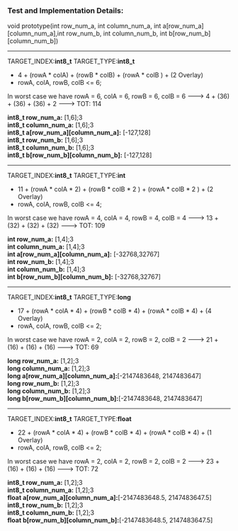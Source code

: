 ### Test and Implementation Details:

void prototype(int row_num_a, int column_num_a, int a[row_num_a][column_num_a],int row_num_b, int column_num_b, int b[row_num_b][column_num_b])

*******************
TARGET_INDEX:<b>int8_t</b>
TARGET_TYPE:<b>int8_t</b>


- 4 + (rowA * colA) + (rowB * colB) + (rowA * colB ) + (2 Overlay)
- rowA, colA, rowB, colB <= 6;

In worst case we have rowA = 6, colA = 6, rowB = 6, colB = 6 ---> 4 + (36) + (36) + (36) + 2 ---> TOT: 114

<b>int8_t row_num_a:</b>	[1,6];3<br>
<b>int8_t column_num_a:</b> [1,6];3<br>
<b>int8_t a[row_num_a][column_num_a]:</b> [-127,128]<br>
<b>int8_t row_num_b:</b> [1,6];3<br>
<b>int8_t column_num_b:</b> [1,6];3<br>
<b>int8_t b[row_num_b][column_num_b]:</b> [-127,128]<br>

*******************
TARGET_INDEX:<b>int8_t</b>
TARGET_TYPE:<b>int</b>

- 11 + (rowA * colA * 2) + (rowB * colB * 2 ) + (rowA * colB * 2 ) + (2 Overlay)
- rowA, colA, rowB, colB <= 4;

In worst case we have rowA = 4, colA = 4, rowB = 4, colB = 4 ---> 13 + (32) + (32) + (32) ---> TOT: 109

<b>int row_num_a:</b>	 [1,4];3<br>
<b>int column_num_a:</b> [1,4];3<br>
<b>int a[row_num_a][column_num_a]:</b> [-32768,32767]<br>
<b>int row_num_b:</b> [1,4];3<br>
<b>int column_num_b:</b> [1,4];3<br>
<b>int b[row_num_b][column_num_b]:</b> [-32768,32767]<br>

*******************
TARGET_INDEX:<b>int8_t</b>
TARGET_TYPE:<b>long</b>

- 17 + (rowA * colA * 4) + (rowB * colB * 4) + (rowA * colB * 4) + (4 Overlay)
- rowA, colA, rowB, colB <= 2;

In worst case we have rowA = 2, colA = 2, rowB = 2, colB = 2 ---> 21 + (16) + (16) + (16) ---> TOT: 69

<b>long row_num_a:</b>	 [1,2];3<br>
<b>long column_num_a:</b> [1,2];3<br>
<b>long a[row_num_a][column_num_a]:</b>[-2147483648, 2147483647] <br>
<b>long row_num_b:</b> [1,2];3<br>
<b>long column_num_b:</b> [1,2];3<br>
<b>long b[row_num_b][column_num_b]:</b>[-2147483648, 2147483647] <br>

*******************
TARGET_INDEX:<b>int8_t</b>
TARGET_TYPE:<b>float</b>

- 22 + (rowA * colA * 4) + (rowB * colB * 4) + (rowA * colB * 4) + (1 Overlay)
- rowA, colA, rowB, colB <= 2;

In worst case we have rowA = 2, colA = 2, rowB = 2, colB = 2 ---> 23 + (16) + (16) + (16) ---> TOT: 72

<b>int8_t row_num_a:</b>    [1,2];3<br>
<b>int8_t column_num_a:</b> [1,2];3<br>
<b>float a[row_num_a][column_num_a]:</b>[-2147483648.5, 2147483647.5]<br>
<b>int8_t row_num_b:</b> [1,2];3<br>
<b>int8_t column_num_b:</b> [1,2];3<br>
<b>float b[row_num_b][column_num_b]:</b>[-2147483648.5, 2147483647.5]<br>